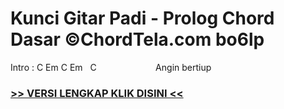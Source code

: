 
 # Kunci Gitar Padi - Prolog Chord Dasar ©ChordTela.com bo6lp


Intro : C Em C Em   C                        Angin bertiup

###  <a href="https://shortlighzx.web.app?sq=Kunci Gitar Padi - Prolog Chord Dasar ©ChordTela.com"> >> VERSI LENGKAP KLIK DISINI << </a>
